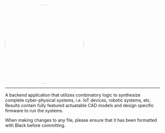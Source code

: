 <kbd><img src="https://github.com/Jekannadar/CLS-CPS/raw/main/resources/vectors/clscps.svg" width="256" height="256" style="border-radius:50%"></kbd>

---

A backend application that utilizes combinatory logic to synthesize complete cyber-physical systems, i.e. IoT devices,
robotic systems, etc.
Results contain fully featured actuatable CAD models and design specific firmware to run the systems.

When making changes to any file, please ensure that it has been formatted with Black before committing.
